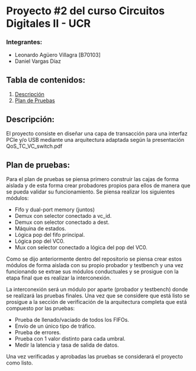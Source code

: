 # Proyecto #2 del curso Circuitos Digitales II - UCR

### Integrantes:

* Leonardo Agüero Villagra [B70103]
* Daniel Vargas Díaz

## Tabla de contenidos:
1. [Descripción](#descripcion)
2. [Plan de Pruebas](#planPruebas)

## Descripción: <a name="descripcion"></a>

El proyecto consiste en diseñar una capa de transacción para una interfaz PCIe y/o USB mediante una arquitectura adaptada según la presentación QoS_TC_VC_switch.pdf

## Plan de pruebas: <a name="planPruebas"></a>

Para el plan de pruebas se piensa primero construir las cajas de forma aislada y de esta forma crear probadores propios para ellos de manera que se pueda validar su funcionamiento. Se piensa realizar los siguientes módulos:

- Fifo y dual-port memory (juntos)
- Demux con selector conectado a vc_id.
- Demux con selector conectado a dest.
- Máquina de estados.
- Lógica pop del fifo principal.
- Lógica pop del VC0.
- Mux con selector conectado a lógica del pop del VC0.

Como se dijo anteriormente dentro del repositorio se piensa crear estos módulos de forma aislada con su propio probador y testbench y una vez funcionando se extrae sus módulos conductuales y se prosigue con la etapa final que es realizar la interconexión. 

La interconexión será un módulo por aparte (probador y testbench) donde se realizará las pruebas finales. Una vez que se considere que está listo se prosigue a la sección de verificación de la arquitectura completa que está compuesto por las pruebas:

- Prueba de llenado/vaciado de todos los FIFOs.
- Envío de un único tipo de tráfico.
- Prueba de errores.
- Prueba con 1 valor distinto para cada umbral.
- Medir la latencia y tasa de salida de datos.

Una vez verificadas y aprobadas las pruebas se considerará el proyecto como listo.
